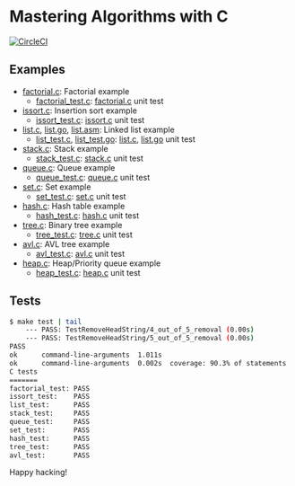 # Mastering Algorithms with C

[![CircleCI]](https://circleci.com/gh/keinohguchi/workflows/algo)

[CircleCI]: https://circleci.com/gh/keinohguchi/workflows/algo

## Examples

- [factorial.c]: Factorial example
  - [factorial_test.c]: [factorial.c] unit test
- [issort.c]: Insertion sort example
  - [issort_test.c]: [issort.c] unit test
- [list.c], [list.go], [list.asm]: Linked list example
  - [list_test.c], [list_test.go]: [list.c], [list.go] unit test
- [stack.c]: Stack example
  - [stack_test.c]: [stack.c] unit test
- [queue.c]: Queue example
  - [queue_test.c]: [queue.c] unit test
- [set.c]: Set example
  - [set_test.c]: [set.c] unit test
- [hash.c]: Hash table example
  - [hash_test.c]: [hash.c] unit test
- [tree.c]: Binary tree example
  - [tree_test.c]: [tree.c] unit test
- [avl.c]: AVL tree example
  - [avl_test.c]: [avl.c] unit test
- [heap.c]: Heap/Priority queue example
  - [heap_test.c]: [heap.c] unit test

## Tests

```sh
$ make test | tail
    --- PASS: TestRemoveHeadString/4_out_of_5_removal (0.00s)
    --- PASS: TestRemoveHeadString/5_out_of_5_removal (0.00s)
PASS
ok      command-line-arguments  1.011s
ok      command-line-arguments  0.002s  coverage: 90.3% of statements
C tests
=======
factorial_test: PASS
issort_test:    PASS
list_test:      PASS
stack_test:     PASS
queue_test:     PASS
set_test:       PASS
hash_test:      PASS
tree_test:      PASS
avl_test:       PASS
```

Happy hacking!

[factorial.c]: factorial.c
[factorial_test.c]: factorial_test.c
[issort.c]: issort.c
[issort_test.c]: issort_test.c
[list.c]: list.c
[list.go]: list.go
[list.asm]: list.asm
[list_test.c]: list_test.c
[list_test.go]: list_test.go
[stack.c]: stack.c
[stack_test.c]: stack_test.c
[queue.c]: queue.c
[queue_test.c]: queue_test.c
[set.c]: set.c
[set_test.c]: set_test.c
[hash.c]: hash.c
[hash_test.c]: hash_test.c
[tree.c]: tree.c
[tree_test.c]: tree_test.c
[avl.c]: avl.c
[avl_test.c]: avl_test.c
[heap.c]: heap.c
[heap_test.c]: heap_test.c
